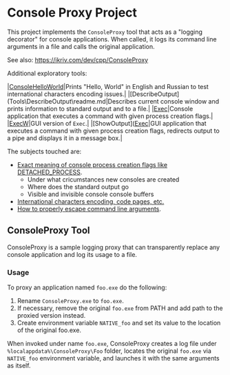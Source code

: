 # Console Proxy Project

This project implements the `ConsoleProxy` tool that acts as a "logging decorator" for console applications. When called, it logs its command line arguments in a file and calls the original application.

See also: https://ikriv.com/dev/cpp/ConsoleProxy

Additional exploratory tools:

|[ConsoleHelloWorld](Tools\ConsoleHelloWorld\readme.md)|Prints "Hello, World" in English and Russian to test international characters encoding issues.|
|[DescribeOutput](Tools\DescribeOutput\readme.md|Describes current console window and prints information to standard output and to a file.|
|[Exec](Tools\Exec\readme.md)|Console application that executes a command with given process creation flags.|
|[ExecW](Tools\Exec\readme.md)|GUI version of `Exec`.|
|[ShowOutput]([Exec](Tools\ShowOutput\readme.md)|GUI application that executes a command with given process creation flags, redirects output to a pipe and displays it in a message box.|

The subjects touched are:

 * [Exact meaning of console process creation flags like  DETACHED_PROCESS]([https://ikriv.com/dev/cpp/ConsoleProxy/flags).
   * Under what cricumstances new consoles are created
   * Where does the standard output go
   * Visible and invisible console console buffers
 * [International characters encoding, code pages, etc.](https://ikriv.com/dev/cpp/ConsoleProxy/codepages)
 * [How to properly escape command line arguments](https://ikriv.com/dev/cpp/ConsoleProxy/cmdline).
 
## ConsoleProxy Tool

ConsoleProxy is a sample logging proxy that can transparently replace any console application and log its usage to a file.

### Usage
To proxy an application named `foo.exe` do the following:
 1. Rename `ConsoleProxy.exe` to `foo.exe`.
 1. If necessary, remove the original `foo.exe` from PATH and add path to the proxied version instead.
 1. Create environment variable `NATIVE_foo` and set its value to the location of the original foo.exe.
 
When invoked under name `foo.exe`, ConsoleProxy creates a log file under `%localappdata%\ConsoleProxy\Foo` folder, locates the original `foo.exe` via `NATIVE_foo` environment variable, and launches it with the same arguments as itself.
